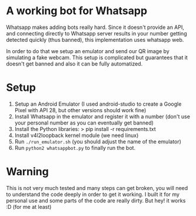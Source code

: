 # A working bot for Whatsapp
Whatsapp makes adding bots really hard. Since it doesn't provide an API, and
connecting directly to Whatsapp server results in your number getting
detected quickly (thus banned), this implementation uses whatsapp web.

In order to do that we setup an emulator and send our QR image by
simulating a fake webcam. This setup is complicated but guarantees
that it doesn't get banned and also it can be fully automatized.

# Setup
1. Setup an Android Emulator (I used android-studio to create a Google Pixel with API 28, but other versions should work fine)
2. Install Whatsapp in the emulator and register it with a number (don't use your personal number as you can eventually get banned)
3. Install the Python libraries:
        > pip install -r requirements.txt
4. Install v4l2loopback kernel module (we need linux)
5. Run `./run_emulator.sh` (you should adjust the name of the emulator)
6. Run `python2 whatsappbot.py` to finally run the bot.

# Warning
This is not very much tested and many steps can get broken,
you will need to understand the code deeply in order to get it working.
I built it for my personal use and some parts of the code are really dirty.
But hey! it works :D (for me at least)
